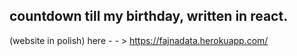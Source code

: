 ## countdown till my birthday, written in react.
(website in polish) here - - > https://fajnadata.herokuapp.com/
